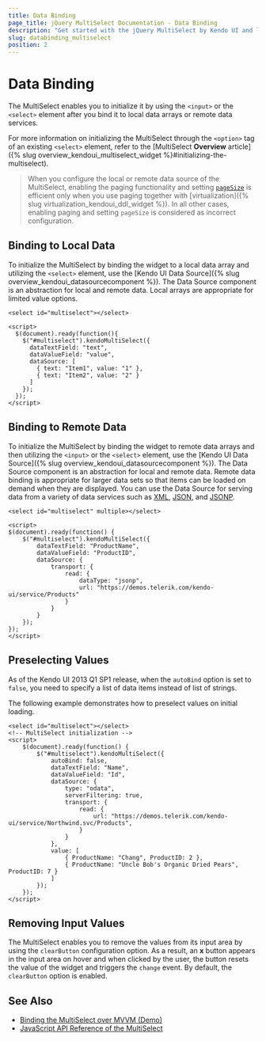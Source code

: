 ```yaml
---
title: Data Binding
page_title: jQuery MultiSelect Documentation - Data Binding
description: "Get started with the jQuery MultiSelect by Kendo UI and learn how to bind the MultiSelect to local data arrays and to remote data sources."
slug: databinding_multiselect
position: 2
---
```


# Data Binding

The MultiSelect enables you to initialize it by using the `<input>` or the `<select>` element after you bind it to local data arrays or remote data services.

For more information on initializing the MultiSelect through the `<option>` tag of an existing `<select>` element, refer to the [MultiSelect **Overview** article]({% slug overview_kendoui_multiselect_widget %}#initializing-the-multiselect).

> When you configure the local or remote data source of the MultiSelect, enabling the paging functionality and setting [`pageSize`](/api/javascript/data/datasource/configuration/pagesize) is efficient only when you use paging together with [virtualization]({% slug virtualization_kendoui_ddl_widget %}). In all other cases, enabling paging and setting `pageSize` is considered as incorrect configuration.

## Binding to Local Data

To initialize the MultiSelect by binding the widget to a local data array and utilizing the `<select>` element, use the [Kendo UI Data Source]({% slug overview_kendoui_datasourcecomponent %}). The Data Source component is an abstraction for local and remote data. Local arrays are appropriate for limited value options.

    <select id="multiselect"></select>

    <script>
      $(document).ready(function(){
        $("#multiselect").kendoMultiSelect({
          dataTextField: "text",
          dataValueField: "value",
          dataSource: [
            { text: "Item1", value: "1" },
            { text: "Item2", value: "2" }
          ]
        });
      });
    </script>

## Binding to Remote Data

To initialize the MultiSelect by binding the widget to remote data arrays and then utilizing the `<input>` or the `<select>` element, use the [Kendo UI Data Source]({% slug overview_kendoui_datasourcecomponent %}). The Data Source component is an abstraction for local and remote data. Remote data binding is appropriate for larger data sets so that items can be loaded on demand when they are displayed. You can use the Data Source for serving data from a variety of data services such as [XML](https://en.wikipedia.org/wiki/XML), [JSON](https://en.wikipedia.org/wiki/JSON), and [JSONP](https://en.wikipedia.org/wiki/JSONP).

    <select id="multiselect" multiple></select>

    <script>
    $(document).ready(function() {
        $("#multiselect").kendoMultiSelect({
            dataTextField: "ProductName",
            dataValueField: "ProductID",
            dataSource: {
                transport: {
                    read: {
                        dataType: "jsonp",
                        url: "https://demos.telerik.com/kendo-ui/service/Products"
                    }
                }
            }
        });
    });
    </script>

## Preselecting Values

As of the Kendo UI 2013 Q1 SP1 release, when the `autoBind` option is set to `false`, you need to specify a list of data items instead of list of strings.

The following example demonstrates how to preselect values on initial loading.

    <select id="multiselect"></select>
    <!-- MultiSelect initialization -->
    <script>
        $(document).ready(function() {
            $("#multiselect").kendoMultiSelect({
                autoBind: false,
                dataTextField: "Name",
                dataValueField: "Id",
                dataSource: {
                    type: "odata",
                    serverFiltering: true,
                    transport: {
                        read: {
                            url: "https://demos.telerik.com/kendo-ui/service/Northwind.svc/Products",
                        }
                    }
                },
                value: [
                    { ProductName: "Chang", ProductID: 2 },
                    { ProductName: "Uncle Bob's Organic Dried Pears", ProductID: 7 }
                ]
            });
        });
    </script>


## Removing Input Values

The MultiSelect enables you to remove the values from its input area by using the `clearButton` configuration option. As a result, an **x** button appears in the input area on hover and when clicked by the user, the button resets the value of the widget and triggers the `change` event. By default, the `clearButton` option is enabled.

## See Also

* [Binding the MultiSelect over MVVM (Demo)](https://demos.telerik.com/kendo-ui/multiselect/mvvm)
* [JavaScript API Reference of the MultiSelect](/api/javascript/ui/multiselect)
